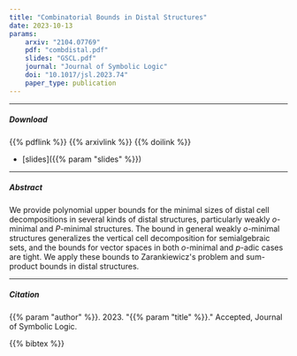 ```yaml
---
title: "Combinatorial Bounds in Distal Structures" 
date: 2023-10-13
params:
    arxiv: "2104.07769"
    pdf: "combdistal.pdf"
    slides: "GSCL.pdf"
    journal: "Journal of Symbolic Logic"
    doi: "10.1017/jsl.2023.74"
    paper_type: publication
---
```


---

##### Download

{{% pdflink %}}
{{% arxivlink %}}
{{% doilink %}}
- [slides]({{% param "slides" %}})

---

##### Abstract

We provide polynomial upper bounds for the minimal sizes of distal cell decompositions in several kinds of distal structures, particularly weakly $o$-minimal and $P$-minimal structures. The bound in general weakly $o$-minimal structures generalizes the vertical cell decomposition for semialgebraic sets, and the bounds for vector spaces in both $o$-minimal and $p$-adic cases are tight. We apply these bounds to Zarankiewicz's problem and sum-product bounds in distal structures.

---

##### Citation

{{% param "author" %}}. 2023. "{{% param "title" %}}." Accepted, Journal of Symbolic Logic.

{{% bibtex %}}
